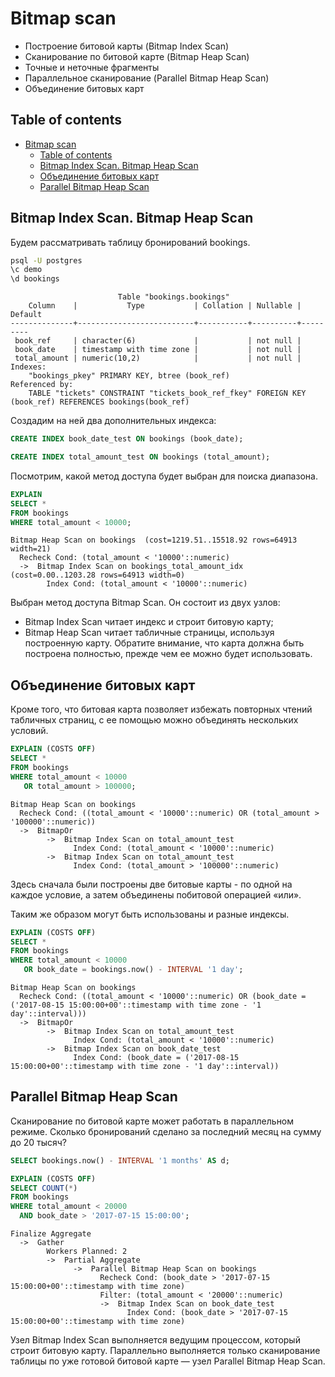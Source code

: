 # Bitmap scan

- Построение битовой карты (Bitmap Index Scan)
- Сканирование по битовой карте (Bitmap Heap Scan)
- Точные и неточные фрагменты
- Параллельное сканирование (Parallel Bitmap Heap Scan)
- Объединение битовых карт

## Table of contents

- [Bitmap scan](#bitmap-scan)
  - [Table of contents](#table-of-contents)
  - [Bitmap Index Scan. Bitmap Heap Scan](#bitmap-index-scan-bitmap-heap-scan)
  - [Объединение битовых карт](#объединение-битовых-карт)
  - [Parallel Bitmap Heap Scan](#parallel-bitmap-heap-scan)

## Bitmap Index Scan. Bitmap Heap Scan

Будем рассматривать таблицу бронирований bookings.

```bash
psql -U postgres
\c demo
\d bookings
```

```console
                        Table "bookings.bookings"
    Column    |           Type           | Collation | Nullable | Default 
--------------+--------------------------+-----------+----------+---------
 book_ref     | character(6)             |           | not null | 
 book_date    | timestamp with time zone |           | not null | 
 total_amount | numeric(10,2)            |           | not null | 
Indexes:
    "bookings_pkey" PRIMARY KEY, btree (book_ref)
Referenced by:
    TABLE "tickets" CONSTRAINT "tickets_book_ref_fkey" FOREIGN KEY (book_ref) REFERENCES bookings(book_ref)
```

Создадим на ней два дополнительных индекса:

```sql
CREATE INDEX book_date_test ON bookings (book_date);
```

```sql
CREATE INDEX total_amount_test ON bookings (total_amount);
```

Посмотрим, какой метод доступа будет выбран для поиска диапазона.

```sql
EXPLAIN
SELECT *
FROM bookings
WHERE total_amount < 10000;
```

```console
Bitmap Heap Scan on bookings  (cost=1219.51..15518.92 rows=64913 width=21)                   
  Recheck Cond: (total_amount < '10000'::numeric)                                            
  ->  Bitmap Index Scan on bookings_total_amount_idx  (cost=0.00..1203.28 rows=64913 width=0)
        Index Cond: (total_amount < '10000'::numeric)                                        
```

Выбран метод доступа Bitmap Scan. Он состоит из двух узлов:

- Bitmap Index Scan читает индекс и строит битовую карту;
- Bitmap Heap Scan читает табличные страницы, используя построенную карту.
Обратите внимание, что карта должна быть построена полностью, прежде чем ее можно будет использовать.

## Объединение битовых карт

Кроме того, что битовая карта позволяет избежать повторных чтений табличных страниц, с ее помощью можно объединять нескольких условий.

```sql
EXPLAIN (COSTS OFF)
SELECT *
FROM bookings
WHERE total_amount < 10000
   OR total_amount > 100000;
```

```console
Bitmap Heap Scan on bookings                                                             
  Recheck Cond: ((total_amount < '10000'::numeric) OR (total_amount > '100000'::numeric))
  ->  BitmapOr                                                                           
        ->  Bitmap Index Scan on total_amount_test                                       
              Index Cond: (total_amount < '10000'::numeric)                              
        ->  Bitmap Index Scan on total_amount_test                                       
              Index Cond: (total_amount > '100000'::numeric)                             
```

Здесь сначала были построены две битовые карты - по одной на каждое условие, а затем объединены побитовой операцией «или».

Таким же образом могут быть использованы и разные индексы.

```sql
EXPLAIN (COSTS OFF)
SELECT *
FROM bookings
WHERE total_amount < 10000
   OR book_date = bookings.now() - INTERVAL '1 day';
```

```console
Bitmap Heap Scan on bookings                                                                                                                 
  Recheck Cond: ((total_amount < '10000'::numeric) OR (book_date = ('2017-08-15 15:00:00+00'::timestamp with time zone - '1 day'::interval)))
  ->  BitmapOr                                                                                                                               
        ->  Bitmap Index Scan on total_amount_test                                                                                           
              Index Cond: (total_amount < '10000'::numeric)                                                                                  
        ->  Bitmap Index Scan on book_date_test                                                                                              
              Index Cond: (book_date = ('2017-08-15 15:00:00+00'::timestamp with time zone - '1 day'::interval))                             
```

## Parallel Bitmap Heap Scan

Сканирование по битовой карте может работать в параллельном режиме. Сколько бронирований сделано за последний месяц на сумму до 20 тысяч?

```sql
SELECT bookings.now() - INTERVAL '1 months' AS d;
```

```sql
EXPLAIN (COSTS OFF)
SELECT COUNT(*)
FROM bookings
WHERE total_amount < 20000
  AND book_date > '2017-07-15 15:00:00';
```

```console
Finalize Aggregate                                                                                    
  ->  Gather                                                                                          
        Workers Planned: 2                                                                            
        ->  Partial Aggregate                                                                         
              ->  Parallel Bitmap Heap Scan on bookings                                               
                    Recheck Cond: (book_date > '2017-07-15 15:00:00+00'::timestamp with time zone)    
                    Filter: (total_amount < '20000'::numeric)                                         
                    ->  Bitmap Index Scan on book_date_test                                           
                          Index Cond: (book_date > '2017-07-15 15:00:00+00'::timestamp with time zone)
```

Узел Bitmap Index Scan выполняется ведущим процессом, который строит битовую карту. Параллельно выполняется только сканирование таблицы по уже готовой битовой карте — узел Parallel Bitmap Heap Scan.
